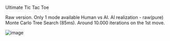Ultimate Tic Tac Toe

Raw version. Only 1 mode available Human vs AI. AI realization - raw(pure) Monte Carlo Tree Search (85ms). Around 10.000 iterations on the 1st move.

![image](https://user-images.githubusercontent.com/87692555/177035288-d29664d9-3b00-4d73-a9b0-5e237cad0a40.png)
